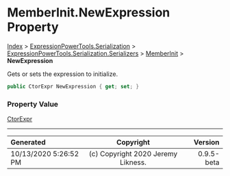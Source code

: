 ﻿# MemberInit.NewExpression Property

[Index](../index.md) > [ExpressionPowerTools.Serialization](ExpressionPowerTools.Serialization.a.md) > [ExpressionPowerTools.Serialization.Serializers](ExpressionPowerTools.Serialization.Serializers.n.md) > [MemberInit](ExpressionPowerTools.Serialization.Serializers.MemberInit.cs.md) > **NewExpression**

Gets or sets the expression to initialize.

```csharp
public CtorExpr NewExpression { get; set; }
```

### Property Value

 [CtorExpr](ExpressionPowerTools.Serialization.Serializers.CtorExpr.cs.md) 


---

| Generated | Copyright | Version |
| :-- | :-: | --: |
| 10/13/2020 5:26:52 PM | (c) Copyright 2020 Jeremy Likness. | 0.9.5-beta |
